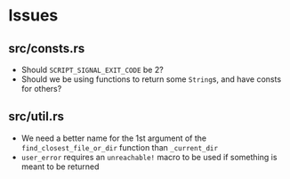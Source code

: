 # Issues
## **src/consts.rs**
- Should `SCRIPT_SIGNAL_EXIT_CODE` be 2?
- Should we be using functions to return some `String`s, and have consts for others?

## **src/util.rs**
- We need a better name for the 1st argument of the `find_closest_file_or_dir` function than `_current_dir`
- `user_error` requires an `unreachable!` macro to be used if something is meant to be returned